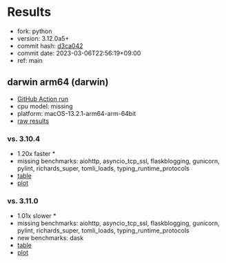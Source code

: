 # Results

- fork: python
- version: 3.12.0a5+
- commit hash: [d3ca042](https://github.com/python/cpython/commit/d3ca042)
- commit date: 2023-03-06T22:56:19+09:00
- ref: main

## darwin arm64 (darwin)

- [GitHub Action run](https://github.com/faster-cpython/benchmarking/actions/runs/4333575608)
- cpu model: missing
- platform: macOS-13.2.1-arm64-arm-64bit
- [raw results](bm-20230306-darwin-arm64-python-main-3.12.0a5%2B-d3ca042.json)

### vs. 3.10.4

- 1.20x faster \*
- missing benchmarks: aiohttp, asyncio_tcp_ssl, flaskblogging, gunicorn, pylint, richards_super, tomli_loads, typing_runtime_protocols
- [table](bm-20230306-darwin-arm64-python-main-3.12.0a5%2B-d3ca042-vs-3.10.4.md)
- [plot](bm-20230306-darwin-arm64-python-main-3.12.0a5%2B-d3ca042-vs-3.10.4.png)

### vs. 3.11.0

- 1.01x slower \*
- missing benchmarks: aiohttp, asyncio_tcp_ssl, flaskblogging, gunicorn, pylint, richards_super, tomli_loads, typing_runtime_protocols
- new benchmarks: dask
- [table](bm-20230306-darwin-arm64-python-main-3.12.0a5%2B-d3ca042-vs-3.11.0.md)
- [plot](bm-20230306-darwin-arm64-python-main-3.12.0a5%2B-d3ca042-vs-3.11.0.png)

